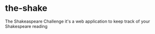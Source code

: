 # the-shake
The Shakeaspeare Challenge it's a web application to keep track of your Shakespeare reading
